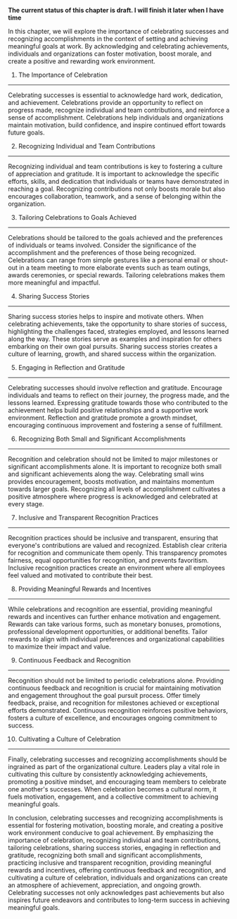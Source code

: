 **The current status of this chapter is draft. I will finish it later when I have time**

In this chapter, we will explore the importance of celebrating successes and recognizing accomplishments in the context of setting and achieving meaningful goals at work. By acknowledging and celebrating achievements, individuals and organizations can foster motivation, boost morale, and create a positive and rewarding work environment.

1. The Importance of Celebration
--------------------------------

Celebrating successes is essential to acknowledge hard work, dedication, and achievement. Celebrations provide an opportunity to reflect on progress made, recognize individual and team contributions, and reinforce a sense of accomplishment. Celebrations help individuals and organizations maintain motivation, build confidence, and inspire continued effort towards future goals.

2. Recognizing Individual and Team Contributions
------------------------------------------------

Recognizing individual and team contributions is key to fostering a culture of appreciation and gratitude. It is important to acknowledge the specific efforts, skills, and dedication that individuals or teams have demonstrated in reaching a goal. Recognizing contributions not only boosts morale but also encourages collaboration, teamwork, and a sense of belonging within the organization.

3. Tailoring Celebrations to Goals Achieved
-------------------------------------------

Celebrations should be tailored to the goals achieved and the preferences of individuals or teams involved. Consider the significance of the accomplishment and the preferences of those being recognized. Celebrations can range from simple gestures like a personal email or shout-out in a team meeting to more elaborate events such as team outings, awards ceremonies, or special rewards. Tailoring celebrations makes them more meaningful and impactful.

4. Sharing Success Stories
--------------------------

Sharing success stories helps to inspire and motivate others. When celebrating achievements, take the opportunity to share stories of success, highlighting the challenges faced, strategies employed, and lessons learned along the way. These stories serve as examples and inspiration for others embarking on their own goal pursuits. Sharing success stories creates a culture of learning, growth, and shared success within the organization.

5. Engaging in Reflection and Gratitude
---------------------------------------

Celebrating successes should involve reflection and gratitude. Encourage individuals and teams to reflect on their journey, the progress made, and the lessons learned. Expressing gratitude towards those who contributed to the achievement helps build positive relationships and a supportive work environment. Reflection and gratitude promote a growth mindset, encouraging continuous improvement and fostering a sense of fulfillment.

6. Recognizing Both Small and Significant Accomplishments
---------------------------------------------------------

Recognition and celebration should not be limited to major milestones or significant accomplishments alone. It is important to recognize both small and significant achievements along the way. Celebrating small wins provides encouragement, boosts motivation, and maintains momentum towards larger goals. Recognizing all levels of accomplishment cultivates a positive atmosphere where progress is acknowledged and celebrated at every stage.

7. Inclusive and Transparent Recognition Practices
--------------------------------------------------

Recognition practices should be inclusive and transparent, ensuring that everyone's contributions are valued and recognized. Establish clear criteria for recognition and communicate them openly. This transparency promotes fairness, equal opportunities for recognition, and prevents favoritism. Inclusive recognition practices create an environment where all employees feel valued and motivated to contribute their best.

8. Providing Meaningful Rewards and Incentives
----------------------------------------------

While celebrations and recognition are essential, providing meaningful rewards and incentives can further enhance motivation and engagement. Rewards can take various forms, such as monetary bonuses, promotions, professional development opportunities, or additional benefits. Tailor rewards to align with individual preferences and organizational capabilities to maximize their impact and value.

9. Continuous Feedback and Recognition
--------------------------------------

Recognition should not be limited to periodic celebrations alone. Providing continuous feedback and recognition is crucial for maintaining motivation and engagement throughout the goal pursuit process. Offer timely feedback, praise, and recognition for milestones achieved or exceptional efforts demonstrated. Continuous recognition reinforces positive behaviors, fosters a culture of excellence, and encourages ongoing commitment to success.

10. Cultivating a Culture of Celebration
----------------------------------------

Finally, celebrating successes and recognizing accomplishments should be ingrained as part of the organizational culture. Leaders play a vital role in cultivating this culture by consistently acknowledging achievements, promoting a positive mindset, and encouraging team members to celebrate one another's successes. When celebration becomes a cultural norm, it fuels motivation, engagement, and a collective commitment to achieving meaningful goals.

In conclusion, celebrating successes and recognizing accomplishments is essential for fostering motivation, boosting morale, and creating a positive work environment conducive to goal achievement. By emphasizing the importance of celebration, recognizing individual and team contributions, tailoring celebrations, sharing success stories, engaging in reflection and gratitude, recognizing both small and significant accomplishments, practicing inclusive and transparent recognition, providing meaningful rewards and incentives, offering continuous feedback and recognition, and cultivating a culture of celebration, individuals and organizations can create an atmosphere of achievement, appreciation, and ongoing growth. Celebrating successes not only acknowledges past achievements but also inspires future endeavors and contributes to long-term success in achieving meaningful goals.
